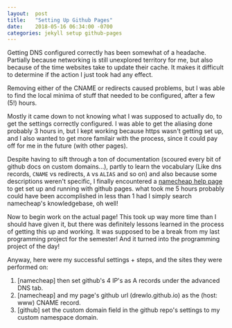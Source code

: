 ```yaml
---
layout:  post
title:   "Setting Up Github Pages"
date:    2018-05-16 06:34:00 -0700
categories: jekyll setup github-pages
---
```


Getting DNS configured correctly has been somewhat of a headache. Partially because networking is still unexplored territory for me, but also because of the time websites take to update their cache. It makes it difficult to determine if the action I just took had any effect.

Removing either of the CNAME or redirects caused problems, but I was able to find the local minima of stuff that needed to be configured, after a few (5!) hours. 

Mostly it came down to not knowing what I was supposed to actually do, to get the settings correctly configured. I was able to get the aliasing done probably 3 hours in, but I kept working because https wasn't getting set up, and I also wanted to get more familair with the process, since it could pay off for me in the future (with other pages).

Despite having to sift through a ton of documentation (scoured every bit of github docs on custom domains...), partly to learn the vocabulary (Like dns records, `CNAME` vs redirects, `A` vs `ALIAS` and so on) and also because some descriptions weren't specific, I finally encountered a [namecheap help page][nc-gh-setup] to get set up and running with github pages. what took me 5 hours probably could have been accomplished in less than 1 had I simply search namecheap's knowledgebase, oh well!

Now to begin work on the actual page! This took up way more time than I should have given it, but there was definitely lessons learned in the process of getting this up and working. It was supposed to be a break from my last programming project for the semester! And it turned into the programming project of the day!

Anyway, here were my successful settings + steps, and the sites they were performed on:

1. [namecheap] then set github's 4 IP's as A records under the advanced DNS tab.
2. [namecheap] and my page's github url (drewlo.github.io) as the (host: www) CNAME record.
3. [github] set the custom domain field in the github repo's settings to my custom namespace domain.

[nc-gh-setup]: https:https://www.namecheap.com/support/knowledgebase/article.aspx/9645/2208/how-do-i-link-my-domain-to-github-pages
